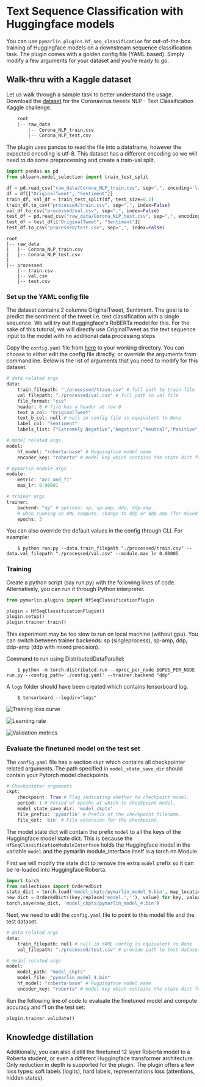 # Text Sequence Classification with Huggingface models

You can use `pymarlin.plugins.hf_seq_classification` for out-of-the-box training of Huggingface models on a downstream sequence classification task. The plugin comes with a golden config file (YAML based). Simply modify a few arguments for your dataset and you're ready to go.

## Walk-thru with a Kaggle dataset

Let us walk through a sample task to better understand the usage. Download the [dataset](https://www.kaggle.com/datatattle/covid-19-nlp-text-classification?select=Corona_NLP_train.csv) for the Coronavirus tweets NLP - Text Classification Kaggle challenge.
```python
    root   
    |-- raw_data
        |-- Corona_NLP_train.csv
        |-- Corona_NLP_test.csv
```

The plugin uses pandas to read the file into a dataframe, however the expected encoding is utf-8. This dataset has a different encoding so we will need to do some preprocessing and create a train-val split.

```python
import pandas as pd
from sklearn.model_selection import train_test_split

df = pd.read_csv("raw_data/Corona_NLP_train.csv", sep=",", encoding='latin-1', header=0)
df = df[["OriginalTweet", "Sentiment"]]
train_df, val_df = train_test_split(df, test_size=0.2)
train_df.to_csv("processed/train.csv", sep=",", index=False)
val_df.to_csv("processed/val.csv", sep=",", index=False)
test_df = pd.read_csv("raw_data/Corona_NLP_test.csv", sep=",", encoding='latin-1', header=0)
test_df = test_df[["OriginalTweet", "Sentiment"]]
test_df.to_csv("processed/test.csv", sep=",", index=False)
```
    root
    |-- raw_data
    |   |-- Corona_NLP_train.csv
    |   |-- Corona_NLP_test.csv
    |
    |-- processed
        |-- train.csv
        |-- val.csv
        |-- test.csv


### Set up the YAML config file

The dataset contains 2 columns OriginalTweet, Sentiment. The goal is to predict the sentiment of the tweet i.e. text classification with a single sequence. We will try out Huggingface's RoBERTa model for this. For the sake of this tutorial, we will directly use OriginalTweet as the text sequence input to the model with no additional data processing steps.

Copy the `config.yaml` file from [here](https://github.com/microsoft/PyMarlin/tree/main/pymarlin/plugins/hf_seq_classification/config.yaml) to your working directory. You can choose to either edit the config file directly, or override the arguments from commandline. Below is the list of arguments that you need to modify for this dataset.
```python
# data related args
data:
    train_filepath: "./processed/train.csv" # full path to train file
    val_filepath: "./processed/val.csv" # full path to val file
    file_format: "csv"
    header: 0 # file has a header at row 0
    text_a_col: "OriginalTweet"
    text_b_col: null # null in config file is equivalent to None
    label_col: "Sentiment"
    labels_list: ["Extremely Negative","Negative","Neutral","Positive","Extremely Positive"] # list of labels which will be mapped in order from 0 to 4 for the model

# model related args
model:
    hf_model: "roberta-base" # Huggingface model name
    encoder_key: "roberta" # model key which contains the state dict for RobertaModel

# pymarlin module args
module:
    metric: "acc_and_f1"
    max_lr: 0.00001

# trainer args
trainer:
    backend: "sp" # options: sp, sp-amp, ddp, ddp-amp
    # when running on AML compute, change to ddp or ddp-amp (for mixed precision)
    epochs: 3
```

You can also override the default values in the config through CLI. For example:
```
    $ python run.py --data.train_filepath "./processed/train.csv" --data.val_filepath "./processed/val.csv" --module.max_lr 0.00005
```

### Training

Create a python script (say run.py) with the following lines of code. Alternatively, you can run it through Python interpreter.

```python
from pymarlin.plugins import HfSeqClassificationPlugin

plugin = HfSeqClassificationPlugin()
plugin.setup()
plugin.trainer.train()
```

This experiment may be too slow to run on local machine (without gpu). You can switch between trainer backends: sp (singleprocess), sp-amp, ddp, ddp-amp (ddp with mixed precision).

Command to run using DistributedDataParallel:
```
    $ python -m torch.distributed.run --nproc_per_node $GPUS_PER_NODE run.py --config_path='./config.yaml' --trainer.backend "ddp"
```

A `logs` folder should have been created which contains tensorboard log.
```
    $ tensorboard --logdir="logs"
```

![Training loss curve](images/hfseqclass/loss.jpg)

![Learning rate](images/hfseqclass/lr.jpg)

![Validation metrics](images/hfseqclass/train_metrics.jpg)

### Evaluate the finetuned model on the test set

The `config.yaml` file has a section `ckpt` which contains all checkpointer related arguments. The path specified in `model_state_save_dir` should contain your Pytorch model checkpoints. 

```python
# Checkpointer arguments
ckpt:
    checkpoint: True # Flag indicating whether to checkpoint model.
    period: 1 # Period of epochs at which to checkpoint model.
    model_state_save_dir: 'model_ckpts'
    file_prefix: 'pymarlin' # Prefix of the checkpoint filename.
    file_ext: 'bin' # File extension for the checkpoint.
```

The model state dict will contain the prefix `model` to all the keys of the Huggingface model state dict. This is because the `HfSeqClassificationModuleInterface` holds the Huggingface model in the variable `model` and the pymarlin module_interface itself is a torch.nn.Module.

First we will modify the state dict to remove the extra `model` prefix so it can be re-loaded into Huggingface Roberta.
```python
import torch
from collections import OrderedDict
state_dict = torch.load('model_ckpts/pymarlin_model_5.bin', map_location='cpu')
new_dict = OrderedDict((key.replace('model.',''), value) for key, value in state_dict.items() if key.startswith('model.') )
torch.save(new_dict, 'model_ckpts/pymarlin_model_4.bin')
```

Next, we need to edit the `config.yaml` file to point to this model file and the test dataset.
```python
# data related args
data:
    train_filepath: null # null in YAML config is equivalent to None
    val_filepath: "./processed/test.csv" # provide path to test dataset

# model related args
model:
    model_path: "model_ckpts"
    model_file: "pymarlin_model_4.bin"
    hf_model: "roberta-base" # Huggingface model name
    encoder_key: "roberta" # model key which contains the state dict for RobertaModel
```

Run the following line of code to evaluate the finetuned model and compute accuracy and f1 on the test set:
```python
plugin.trainer.validate()
```

## Knowledge distillation

Additionally, you can also distill the finetuned 12 layer Roberta model to a Roberta student, or even a different Huggingface transformer architecture. Only reduction in depth is supported for the plugin. The plugin offers a few loss types: soft labels (logits), hard labels, representations loss (attentions, hidden states). 